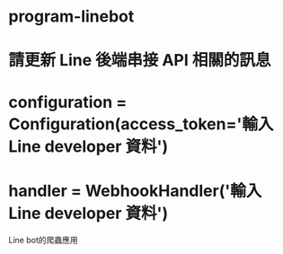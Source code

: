 # program-linebot
# 請更新 Line 後端串接 API 相關的訊息 
# configuration = Configuration(access_token='輸入Line developer 資料')
# handler = WebhookHandler('輸入Line developer 資料')
Line bot的爬蟲應用
